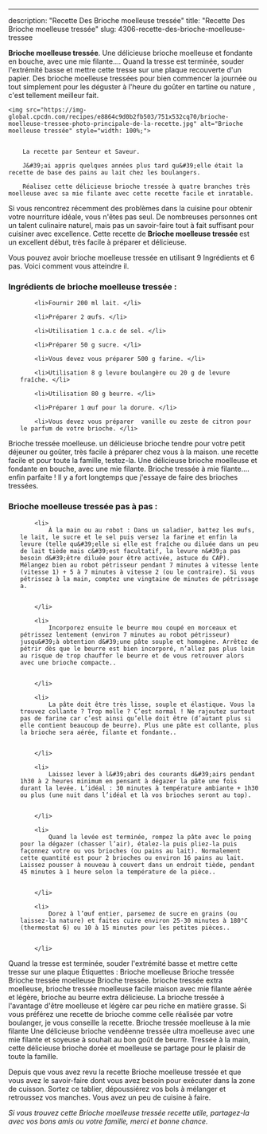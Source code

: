 ---
description: "Recette Des Brioche moelleuse tressée"
title: "Recette Des Brioche moelleuse tressée"
slug: 4306-recette-des-brioche-moelleuse-tressee

<p>
	<strong>Brioche moelleuse tressée</strong>. 
	Une délicieuse brioche moelleuse et fondante en bouche, avec une mie filante…. Quand la tresse est terminée, souder l&#39;extrémité basse et mettre cette tresse sur une plaque recouverte d&#39;un papier. Des brioche moelleuse tressées pour bien commencer la journée ou tout simplement pour les déguster à l&#39;heure du goûter en tartine ou nature , c&#39;est tellement meilleur fait.
</p>
<p>
	
	<img src="https://img-global.cpcdn.com/recipes/e8864c9d0b2fb503/751x532cq70/brioche-moelleuse-tressee-photo-principale-de-la-recette.jpg" alt="Brioche moelleuse tressée" style="width: 100%;">
	
	
		La recette par Senteur et Saveur.
	
		J&#39;ai appris quelques années plus tard qu&#39;elle était la recette de base des pains au lait chez les boulangers.
	
		Réalisez cette délicieuse brioche tressée à quatre branches très moelleuse avec sa mie filante avec cette recette facile et inratable.
	
</p>

Si vous rencontrez récemment des problèmes dans la cuisine pour obtenir votre nourriture idéale, vous n'êtes pas seul. De nombreuses personnes ont un talent culinaire naturel, mais pas un savoir-faire tout à fait suffisant pour cuisiner avec excellence. Cette recette de <strong> Brioche moelleuse tressée </strong> est un excellent début, très facile à préparer et délicieuse.

<!--inarticleads1-->

Vous pouvez avoir brioche moelleuse tressée en utilisant 9 Ingrédients et 6 pas. Voici comment vous atteindre il.

<h3>Ingrédients de brioche moelleuse tressée :</h3>

<ol>
	
		<li>Fournir 200 ml lait. </li>
	
		<li>Préparer 2 œufs. </li>
	
		<li>Utilisation 1 c.a.c de sel. </li>
	
		<li>Préparer 50 g sucre. </li>
	
		<li>Vous devez vous préparer 500 g farine. </li>
	
		<li>Utilisation 8 g levure boulangère ou 20 g de levure fraîche. </li>
	
		<li>Utilisation 80 g beurre. </li>
	
		<li>Préparer 1 œuf pour la dorure. </li>
	
		<li>Vous devez vous préparer  vanille ou zeste de citron pour le parfum de votre brioche. </li>
	
</ol>

Brioche tressée moelleuse. un délicieuse brioche tendre pour votre petit déjeuner ou goûter, très facile à préparer chez vous à la maison. une recette facile et pour toute la famille, testez-la. Une délicieuse brioche moelleuse et fondante en bouche, avec une mie filante. Brioche tressée à mie filante…. enfin parfaite ! Il y a fort longtemps que j&#39;essaye de faire des brioches tressées. 

<!--inarticleads2-->

<h3>Brioche moelleuse tressée pas à pas :</h3>

<ol>
	
		<li>
			À la main ou au robot : Dans un saladier, battez les œufs, le lait, le sucre et le sel puis versez la farine et enfin la levure (telle qu&#39;elle si elle est fraîche ou diluée dans un peu de lait tiède mais c&#39;est facultatif, la levure n&#39;a pas besoin d&#39;être diluée pour être activée, astuce du CAP). Mélangez bien au robot pétrisseur pendant 7 minutes à vitesse lente (vitesse 1) + 5 à 7 minutes à vitesse 2 (ou le contraire). Si vous pétrissez à la main, comptez une vingtaine de minutes de pétrissage a.
			
			
		</li>
	
		<li>
			Incorporez ensuite le beurre mou coupé en morceaux et pétrissez lentement (environ 7 minutes au robot pétrisseur) jusqu&#39;à obtention d&#39;une pâte souple et homogène. Arrêtez de pétrir dès que le beurre est bien incorporé, n’allez pas plus loin au risque de trop chauffer le beurre et de vous retrouver alors avec une brioche compacte..
			
			
		</li>
	
		<li>
			La pâte doit être très lisse, souple et élastique. Vous la trouvez collante ? Trop molle ? C’est normal ! Ne rajoutez surtout pas de farine car c’est ainsi qu’elle doit être (d’autant plus si elle contient beaucoup de beurre). Plus une pâte est collante, plus la brioche sera aérée, filante et fondante..
			
			
		</li>
	
		<li>
			Laissez lever à l&#39;abri des courants d&#39;airs pendant 1h30 à 2 heures minimum en pensant à dégazer la pâte une fois durant la levée. L’idéal : 30 minutes à température ambiante + 1h30 ou plus (une nuit dans l’idéal et là vos brioches seront au top).
			
			
		</li>
	
		<li>
			Quand la levée est terminée, rompez la pâte avec le poing pour la dégazer (chasser l’air), étalez-la puis pliez-la puis façonnez votre ou vos brioches (ou pains au lait). Normalement cette quantité est pour 2 brioches ou environ 16 pains au lait. Laissez pousser à nouveau à couvert dans un endroit tiède, pendant 45 minutes à 1 heure selon la température de la pièce..
			
			
		</li>
	
		<li>
			Dorez à l’œuf entier, parsemez de sucre en grains (ou laissez-la nature) et faites cuire environ 25-30 minutes à 180°C (thermostat 6) ou 10 à 15 minutes pour les petites pièces..
			
			
		</li>
	
</ol>

Quand la tresse est terminée, souder l&#39;extrémité basse et mettre cette tresse sur une plaque Étiquettes : Brioche moelleuse Brioche tressée Brioche tressée moelleuse Brioche tressée. brioche tressée extra moelleuse, brioche tressée moelleuse facile maison avec mie filante aérée et légère, brioche au beurre extra délicieuse. La brioche tressée à l&#39;avantage d&#39;être moelleuse et légère car peu riche en matière grasse. Si vous préférez une recette de brioche comme celle réalisée par votre boulanger, je vous conseille la recette. Brioche tressée moelleuse à la mie filante Une délicieuse brioche vendéenne tressée ultra moelleuse avec une mie filante et soyeuse à souhait au bon goût de beurre. Tressée à la main, cette délicieuse brioche dorée et moelleuse se partage pour le plaisir de toute la famille. 

<!--inarticleads1-->

<p>
Depuis que vous avez revu la recette Brioche moelleuse tressée et que vous avez le savoir-faire dont vous avez besoin pour exécuter dans la zone de cuisson. Sortez ce tablier, dépoussiérez vos bols à mélanger et retroussez vos manches. Vous avez un peu de cuisine à faire.
</p>

<p>
<i>Si vous trouvez cette Brioche moelleuse tressée recette utile, partagez-la avec vos bons amis ou votre famille, merci et bonne chance.</i>
</p>
